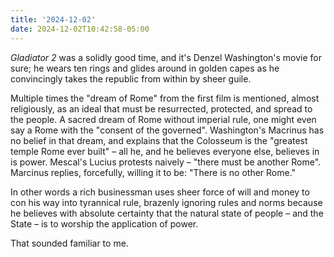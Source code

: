 ```yaml
---
title: '2024-12-02'
date: 2024-12-02T10:42:58-05:00
---
```

*Gladiator 2* was a solidly good time, and it's Denzel Washington's movie for sure; he wears ten rings and glides around in golden capes as he convincingly takes the republic from within by sheer guile. 

Multiple times the "dream of Rome" from the first film is mentioned, almost religiously, as an ideal that must be resurrected, protected, and spread to the people. A sacred dream of Rome without imperial rule, one might even say a Rome with the "consent of the governed". Washington's Macrinus has no belief in that dream, and explains that the Colosseum is the "greatest temple Rome ever built" – all he, and he believes everyone else, believes in is power. Mescal's Lucius protests naively – "there must be another Rome". Marcinus replies, forcefully, willing it to be: "There is no other Rome."

In other words a rich businessman uses sheer force of will and money to con his way into tyrannical rule, brazenly ignoring rules and norms because he believes with absolute certainty that the natural state of people – and the State – is to worship the application of power.

That sounded familiar to me.